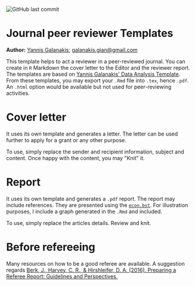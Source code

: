![GitHub last commit](https://img.shields.io/github/last-commit/ygalanak/ReviewerTemplates)

# Journal peer reviewer Templates

**Author:** [Yannis Galanakis](https://www.yannisgalanakis.com); <galanakis.gian@gmail.com>

This template helps to act a reviewer in a peer-reviewed journal. You can create in `R` Markdown the cover letter to the Editor and the reviewer report. The templates are based on [Yannis Galanakis' Data Analysis Template](https://github.com/ygalanak/DataAnalysisTemplate). From these templates, you may export your `.Rmd` file into `.tex`, hence `.pdf`. An `.html` option would be available but not used for peer-reviewing activities.

# Cover letter
It uses its own template and generates a letter. The letter can be used further to apply for a grant or any other purpose.

To use, simply replace the sender and recipient information, subject and content. Once happy with the content, you may "Knit" it.

# Report
It uses its own template and generates a `.pdf` report. The report may include references. They are presented using the [`econ.bst`](https://github.com/ShiroTakeda/econ-bst). For illustration purposes, I include a graph generated in the `.Rmd` and included.

To use, simply replace the articles details. Review and knit.

# Before refereeing 
Many resources on how to be a good referee are available. A suggestion regards [Berk, J., Harvey, C. R., & Hirshleifer, D. A. (2016). Preparing a Referee Report: Guidelines and Perspectives.](https://papers.ssrn.com/sol3/papers.cfm?abstract_id=2547191)


